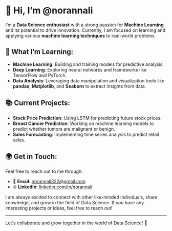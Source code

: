 # 👋 Hi, I’m **@norannali**

I’m a **Data Science enthusiast** with a strong passion for **Machine Learning** and its potential to drive innovation. Currently, I am focused on learning and applying various **machine learning techniques** to real-world problems.

## 🌱 What I’m Learning:
- **Machine Learning**: Building and training models for predictive analysis.
- **Deep Learning**: Exploring neural networks and frameworks like TensorFlow and PyTorch.
- **Data Analysis**: Leveraging data manipulation and visualization tools like **pandas**, **Matplotlib**, and **Seaborn** to extract insights from data.

## 📚 Current Projects:
- **Stock Price Prediction**: Using LSTM for predicting future stock prices.
- **Breast Cancer Prediction**: Working on machine learning models to predict whether tumors are malignant or benign.
- **Sales Forecasting**: Implementing time series analysis to predict retail sales.

## 🌍 Get in Touch:

Feel free to reach out to me through:

- 📧 **Email**: [norannali322@gmail.com](mailto:norannali322@gmail.com)
- 🌐 **LinkedIn**: [linkedin.com/in/norannali](https://www.linkedin.com/in/norannali/)

I am always excited to connect with other like-minded individuals, share knowledge, and grow in the field of Data Science. If you have any interesting projects or ideas, feel free to reach out!

---

Let's collaborate and grow together in the world of Data Science! 🚀
